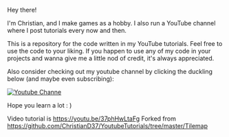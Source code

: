 Hey there!

I'm Christian, and I make games as a hobby. I also run a YouTube channel where I post tutorials every now and then.

This is a repository for the code written in my YouTube tutorials. Feel free to use the code to your liking. If you happen to use any of my code in your projects and wanna give me a little nod of credit, it's always appreciated. 

Also consider checking out my youtube channel by clicking the duckling below (and maybe even subscribing):

[![Youtube Channe](https://github.com/ChristianD37/YoutubeTutorials/blob/master/readme%20images/logo.gif)](https://www.youtube.com/channel/UCB2mKxxXPK3X8SJkAc-db3A)

Hope you learn a lot : )

Video tutorial is https://youtu.be/37phHwLtaFg
Forked from https://github.com/ChristianD37/YoutubeTutorials/tree/master/Tilemap
